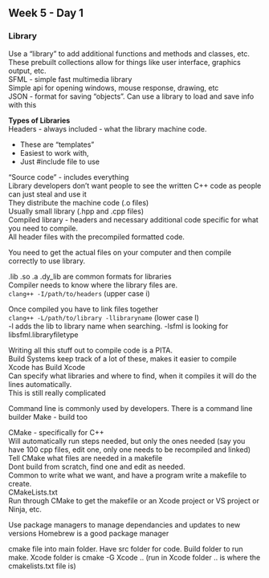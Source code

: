 ## Week 5 - Day 1
### Library
Use a “library” to add additional functions and methods and classes, etc.  
These prebuilt collections allow for things like user interface, graphics output, etc.  
SFML - simple fast multimedia library  
Simple api for opening windows, mouse response, drawing, etc  
JSON - format for saving “objects”. Can use a library to load and save info with this  

**Types of Libraries**   
Headers - always included - what the library machine code.  

* These are “templates”  
* Easiest to work with,  
* Just #include file to use  


“Source code” - includes everything  
Library developers don’t want people to see the written C++ code as people can just steal and use it  
They distribute the machine code (.o files)  
Usually small library (.hpp and .cpp files)  
Compiled library - headers and necessary additional code specific for what you need to compile.  
All header files with the precompiled formatted code.  

You need to get the actual files on your computer and then compile correctly to use library.  

.lib .so .a .dy_lib are common formats for libraries  
Compiler needs to know where the library files are.  
```clang++ -I/path/to/headers``` (upper case i)  

Once compiled you have to link files together  
```clang++ -L/path/to/library -llibraryname``` (lower case l)  
-l adds the lib to library name when searching. -lsfml is looking for libsfml.libraryfiletype

Writing all this stuff out to compile code is a PITA.  
Build Systems keep track of a lot of these, makes it easier to compile  
Xcode has Build Xcode   
Can specify what libraries and where to find, when it compiles it will do the lines automatically.  
This is still really complicated  

Command line is commonly used by developers. There is a command line builder
Make - build too  

CMake - specifically for C++  
Will automatically run steps needed, but only the ones needed (say you have 100 cpp files, edit one, only one needs to be recompiled and linked)  
Tell CMake what files are needed in a makefile  
Dont build from scratch, find one and edit as needed.  
Common to write what we want, and have a program write a makefile to create.  
CMakeLists.txt  
Run through CMake to get the makefile or an Xcode project or VS project or Ninja, etc.

Use package managers to manage dependancies and updates to new versions
Homebrew is a good package manager

cmake file into main folder. Have src folder for code. Build folder to run make. Xcode folder is cmake -G Xcode .. (run in Xcode folder .. is where the cmakelists.txt file is)

 